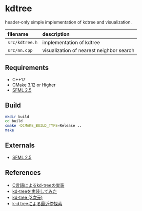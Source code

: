 # kdtree

header-only simple implementation of kdtree and visualization.

|filename|description|
|:--|:--|
|`src/kdtree.h`|implementation of kdtree|
|`src/nn.cpp`|visualization of nearest neighbor search|


## Requirements

* C++17
* CMake 3.12 or Higher
* [SFML 2.5](https://github.com/SFML/SFML)

## Build

```bash
mkdir build
cd build
cmake -DCMAKE_BUILD_TYPE=Release ..
make
```

## Externals

* [SFML 2.5](https://github.com/SFML/SFML)

## References

* [C言語によるkd-treeの実装](https://qiita.com/fj-th/items/1bb2dc39f3088549ad6e)
* [kd-treeを実装してみた](https://atkg.hatenablog.com/entry/2016/12/18/002353)
* [kd-tree (2次元)](https://tjkendev.github.io/procon-library/cpp/range_query/kd-tree.html)
* [k-d treeによる最近傍探索](https://github.com/komi2/survey/blob/master/01/01/kdtree.md)